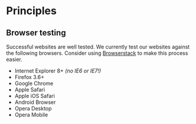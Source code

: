Principles
==========

## Browser testing

Successful websites are well tested. We currently test our websites against the following browsers. Consider using [Browserstack](http://www.browserstack.com/) to make this process easier.

- Internet Explorer 8+ *(no IE6 or IE7!)*
- Firefox 3.6+
- Google Chrome
- Apple Safari
- Apple iOS Safari
- Android Browser
- Opera Desktop
- Opera Mobile
